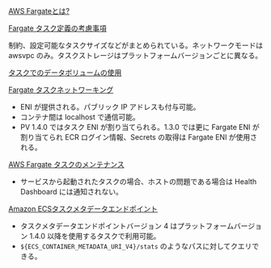 
[AWS Fargateとは?](https://docs.aws.amazon.com/ja_jp/AmazonECS/latest/userguide/what-is-fargate.html)

[Fargate タスク定義の考慮事項](https://docs.aws.amazon.com/ja_jp/AmazonECS/latest/userguide/fargate-task-defs.html)

制約、設定可能なタスクサイズなどがまとめられている。ネットワークモードは awsvpc のみ。タスクストレージはプラットフォームバージョンごとに異なる。


[タスクでのデータボリュームの使用](https://docs.aws.amazon.com/ja_jp/AmazonECS/latest/userguide/using_data_volumes.html)


[Fargate タスクネットワーキング](https://docs.aws.amazon.com/ja_jp/AmazonECS/latest/userguide/fargate-task-networking.html)

* ENI が提供される。パブリック IP アドレスも付与可能。
* コンテナ間は localhost で通信可能。
* PV 1.4.0 ではタスク ENI が割り当てられる。1.3.0 では更に Fargate ENI が割り当てられ ECR ログイン情報、Secrets の取得は Fargate ENI が使用される。


[AWS Fargate タスクのメンテナンス](https://docs.aws.amazon.com/ja_jp/AmazonECS/latest/userguide/task-maintenance.html)

* サービスから起動されたタスクの場合、ホストの問題である場合は Health Dashboard には通知されない。


[Amazon ECSタスクメタデータエンドポイント](https://docs.aws.amazon.com/ja_jp/AmazonECS/latest/userguide/task-metadata-endpoint-fargate.html)

* タスクメタデータエンドポイントバージョン 4 はプラットフォームバージョン 1.4.0 以降を使用するタスクで利用可能。
* ```${ECS_CONTAINER_METADATA_URI_V4}/stats``` のようなパスに対してクエリできる。


